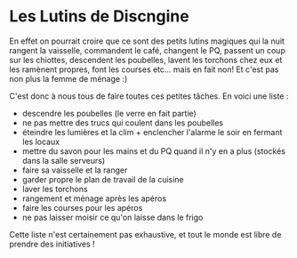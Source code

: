 # Les Lutins de Discngine
En effet on pourrait croire que ce sont des petits lutins magiques qui la nuit rangent la vaisselle, commandent le café, changent le PQ, passent un coup sur les chiottes, descendent les poubelles, lavent les torchons chez eux et les ramènent propres, font les courses etc... mais en fait non! Et c'est pas non plus la femme de ménage :)

C'est donc à nous tous de faire toutes ces petites tâches. En voici une liste :

- descendre les poubelles (le verre en fait partie)
- ne pas mettre des trucs qui coulent dans les poubelles
- éteindre les lumières et la clim + enclencher l'alarme le soir en fermant les locaux
- mettre du savon pour les mains et du PQ quand il n'y en a plus (stockés dans la salle serveurs)
- faire sa vaisselle et la ranger
- garder propre le plan de travail de la cuisine
- laver les torchons
- rangement et ménage après les apéros
- faire les courses pour les apéros
- ne pas laisser moisir ce qu'on laisse dans le frigo

Cette liste n'est certainement pas exhaustive, et tout le monde est libre de prendre des initiatives !
